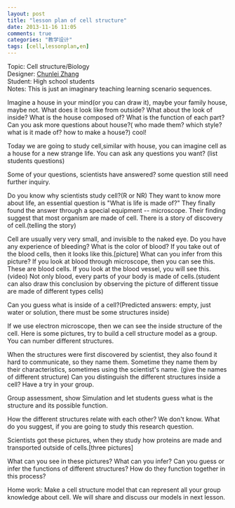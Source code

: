 ```yaml
---
layout: post
title: "lesson plan of cell structure"
date: 2013-11-16 11:05
comments: true
categories: "教学设计"
tags: [cell,lessonplan,en]
---
```

Topic: Cell structure/Biology  
Designer: [Chunlei Zhang](http://zhangchunlei.com/about/)  
Student: High school students  
Notes: This is just an imaginary teaching learning scenario sequences.  

Imagine a house in your mind(or you can draw it), maybe your family house, maybe not. What does it look like from outside? What about the look of inside? What is the house composed of? What is the function of each part? Can you ask more questions about house?( who made them? which style? what is it made of? how to make a house?) cool!  

Today we are going to study cell,similar with house, you can imagine cell as a house for a new strange life. You can ask any questions you want? (list students questions)  

Some of your questions, scientists have answered? some question still need further inquiry.  

Do you know why scientists study cell?(R or NR) They want to know more about life, an essential question is "What is life is made of?" They finally found the answer through a special equipment -- microscope. Their finding suggest that most organism are made of cell. There is a story of discovery of cell.(telling the story)  

Cell are usually very very small, and invisible to the naked eye. Do you have any experience of bleeding? What is the color of blood? If you take out of the blood cells, then it looks like this.[picture] What can you infer from this picture? If you look at blood through microscope, then you can see this. These are blood cells. If you look at the blood vessel, you will see this.(video) Not only blood, every parts of your body is made of cells.(student can also draw this conclusion by observing the picture of different tissue are made of different types cells)  

Can you guess what is inside of a cell?(Predicted answers: empty, just water or solution, there must be some structures inside)  

If we use electron microscope, then we can see the inside structure of the cell. Here is some pictures, try to build a cell structure model as a group. You can number different structures.  

When the structures were first discovered by scientist, they also found it hard to communicate, so they name them. Sometime they name them by their characteristics, sometimes using the scientist's name. (give the names of different structure) Can you distinguish the different structures inside a cell? Have a try in your group.  

Group assessment, show Simulation and let students guess what is the structure and its possible function.  

How the different structures relate with each other? We don't know. What do you suggest, if you are going to study this research question.  

Scientists got these pictures, when they study how proteins are made and transported outside of cells.[three pictures]  

What can you see in these pictures? What can you infer? Can you guess or infer the functions of different structures? How do they function together in this process?  

Home work: Make a cell structure model that can represent all your group knowledge about cell. We will share and discuss our models in next lesson.  